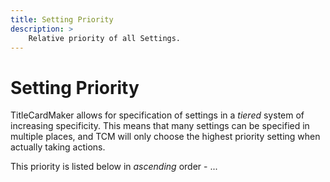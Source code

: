 ```yaml
---
title: Setting Priority
description: >
    Relative priority of all Settings.
---
```


# Setting Priority

TitleCardMaker allows for specification of settings in a _tiered_ system of
increasing specificity. This means that many settings can be specified in
multiple places, and TCM will only choose the highest priority setting when
actually taking actions.

This priority is listed below in _ascending_ order - ...


